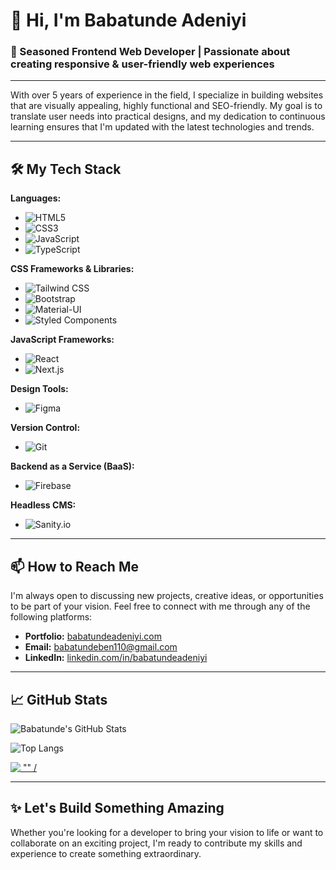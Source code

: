 # 👋 Hi, I'm Babatunde Adeniyi

### 🌟 Seasoned Frontend Web Developer | Passionate about creating responsive & user-friendly web experiences

---

With over 5 years of experience in the field, I specialize in building websites that are visually appealing, highly functional and SEO-friendly. My goal is to translate user needs into practical designs, and my dedication to continuous learning ensures that I'm updated with the latest technologies and trends.

---

## 🛠️ My Tech Stack

**Languages:**
- ![HTML5](https://img.shields.io/badge/HTML5-E34F26?style=for-the-badge&logo=html5&logoColor=white)
- ![CSS3](https://img.shields.io/badge/CSS3-1572B6?style=for-the-badge&logo=css3&logoColor=white)
- ![JavaScript](https://img.shields.io/badge/JavaScript-F7DF1E?style=for-the-badge&logo=javascript&logoColor=black)
- ![TypeScript](https://img.shields.io/badge/TypeScript-007ACC?style=for-the-badge&logo=typescript&logoColor=white)

**CSS Frameworks & Libraries:**
- ![Tailwind CSS](https://img.shields.io/badge/Tailwind_CSS-38B2AC?style=for-the-badge&logo=tailwind-css&logoColor=white)
- ![Bootstrap](https://img.shields.io/badge/Bootstrap-563D7C?style=for-the-badge&logo=bootstrap&logoColor=white)
- ![Material-UI](https://img.shields.io/badge/Material--UI-0081CB?style=for-the-badge&logo=material-ui&logoColor=white)
- ![Styled Components](https://img.shields.io/badge/Styled--Components-DB7093?style=for-the-badge&logo=styled-components&logoColor=white)

**JavaScript Frameworks:**
- ![React](https://img.shields.io/badge/React-20232A?style=for-the-badge&logo=react&logoColor=61DAFB)
- ![Next.js](https://img.shields.io/badge/Next.js-000000?style=for-the-badge&logo=nextdotjs&logoColor=white)

**Design Tools:**
- ![Figma](https://img.shields.io/badge/Figma-F24E1E?style=for-the-badge&logo=figma&logoColor=white)

**Version Control:**
- ![Git](https://img.shields.io/badge/Git-F05032?style=for-the-badge&logo=git&logoColor=white)

**Backend as a Service (BaaS):**
- ![Firebase](https://img.shields.io/badge/Firebase-FFCA28?style=for-the-badge&logo=firebase&logoColor=white)

**Headless CMS:**
- ![Sanity.io](https://img.shields.io/badge/Sanity.io-FF6C37?style=for-the-badge&logo=sanity&logoColor=white)

---

## 📫 How to Reach Me

I'm always open to discussing new projects, creative ideas, or opportunities to be part of your vision. Feel free to connect with me through any of the following platforms:

- **Portfolio:** [babatundeadeniyi.com](https://babatundeadeniyi.com/)
- **Email:** [babatundeben110@gmail.com](mailto:babatundeben110@gmail.com)
- **LinkedIn:** [linkedin.com/in/babatundeadeniyi](https://www.linkedin.com/in/babatundeadeniyi)

---

## 📈 GitHub Stats

![Babatunde's GitHub Stats](https://github-readme-stats.vercel.app/api?username=babatunde-ben&show_icons=true&theme=radical)

![Top Langs](https://github-readme-stats.vercel.app/api/top-langs/?username=babatunde-ben&layout=compact&theme=radical)

<p align="left"> <a href="https://github.com/ryo-ma/github-profile-trophy"><img src="https://github-profile-trophy.vercel.app/?username=Babatunde-Ben&theme=gruvbox" alt = "" /></a> </p>

---

## ✨ Let's Build Something Amazing

Whether you're looking for a developer to bring your vision to life or want to collaborate on an exciting project, I'm ready to contribute my skills and experience to create something extraordinary.


